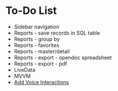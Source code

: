 To-Do List
====

* Sidebar navigation
* Reports - save records in SQL table
* Reports - group by
* Reports - favorites
* Reports - master/detail
* Reports - export - opendoc spreadsheet
* Reports - export - pdf
* LiveData
* MVVM
* [Add Voice Interactions](https://codelabs.developers.google.com/codelabs/voice-interaction/index.html)
